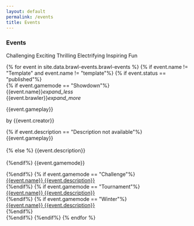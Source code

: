 ```yaml
---
layout: default
permalink: /events
title: Events
---
```

<div class="row">
    <div class="col s12 bg-dark-gray-upper center-align">
        <h3 class="logo-text">Events</h3>
    </div>
</div>
<div class="container">
    <div class="row center-align" id="page_filler">
        <div class="col s12">
            <p class="flow-text">
                Challenging Exciting Thrilling Electrifying Inspiring Fun<br>
            </p>
        </div>
    </div>
<!--     <div class="row">
        <form id="search_form" class="col s12">
            <div class="input-field col s12">
              <i class="material-icons prefix">search</i>
              <input id="search_event" type="text" class="validate">
              <label for="search_event">Filter by Brawler or Event</label>
            </div>
        </form>
    </div>
    <div class="row" id="page_search_none" hidden>
        <div class="col s12">
            <p class="flow-text">
                We found nothing related to your search.<br>
                Please check the spelling and try again.<br>
            </p>
        </div>
    </div> -->
    <div class="row">
    {% for event in site.data.brawl-events.brawl-events %}
        {% if event.name != "Template" and event.name != "template"%}
        {% if event.status == "published"%}
        <div class="col s12 m8 offset-m2 l6" id="col-{{forloop.index}}">
            <div class="card-search" hidden>
                <div class="card-id">col-{{forloop.index}}</div>
                <div class="event-name">{{event.name}}</div>
                <div class="event-brawler">{{event.brawler}}</div>
            </div>
            {% if event.gamemode == "Showdown"%}
            <div class="card">
                <div class="card-content">
                    <span class="card-title activator grey-text text-darken-4">{{event.name}}<i class="material-icons right">expand_less</i></span>
                </div>
                <div class="card-reveal">
                    <span class="card-title grey-text text-darken-4">{{event.brawler}}<i class="material-icons right">expand_more</i></span>
                    <p>
                        {{event.gameplay}}
                    </p>
                    <span class="badge">by {{event.creator}}</span>
                    <br>
                </div>
                <div class="card-content waves-effect waves-block waves-light no-space-top">
                  <p class="activator">
                    {% if event.description == "Description not available"%}
                    {{event.gameplay}}<br><br>
                    {% else %}
                    {{event.description}}<br><br>
                    {%endif%}
                    <span class="badge">{{event.gamemode}}</span>
                    <br>
                  </p>
                </div>
            </div>
            {%endif%}
            {% if event.gamemode == "Challenge"%}
            <div class="card yellow-card">
                <a class="activator" href="{{site.url}}/{{event.link}}">
                <div class="card-content">
                    <span class="card-title logo-text">{{event.name}}</span>
                    <h7 class="logo-sub-text">{{event.description}}</h7>
                </div>
                </a>
            </div>
            {%endif%}
            {% if event.gamemode == "Tournament"%}
            <div class="card dgl-card">
                <a class="activator" href="{{site.url}}/{{event.link}}">
                <div class="card-content">
                    <span class="card-title logo-text">{{event.name}}</span>
                    <h7 class="logo-sub-text">{{event.description}}</h7>
                </div>
                </a>
            </div>
            {%endif%}
            {% if event.gamemode == "Winter"%}
            <div class="card wb-card">
                <a class="activator" href="{{site.url}}/{{event.link}}">
                <div class="card-content">
                    <span class="card-title wb-header-dark-text">{{event.name}}</span>
                    <h7 class="wb-text-2">{{event.description}}</h7>
                </div>
                </a>
            </div>
            {%endif%}
        </div>
        {%endif%}
        {%endif%}
    {% endfor %}
    </div>
    <br><br>
</div>

<script type="text/javascript" src="/assets/js/similarity-search.js"></script>

<script>
    document.addEventListener('DOMContentLoaded', function() {
    var elems = document.querySelectorAll('.scrollspy');
    var options = {};
    var instances = M.ScrollSpy.init(elems, options);
    });

    var card_ids = $(".card-id").map(function() {return this.innerHTML;}).get();
    var event_names = $(".event-name").map(function() {return this.innerHTML;}).get();
    var event_brawler = $(".event-brawler").map(function() {return this.innerHTML;}).get();

    $( "#search_form" ).submit(function( event ) {
        var similarity_threshold = FORGIVING;
        var str = $("#search_event").val()
        event.preventDefault();

        $("#page_filler").hide();

        var names_similarity = [];
        var brawlers_similarity = [];

        if(str != ""){
            for ( var i = 0, l = card_ids.length; i < l; i++ ) {
                $("#" + card_ids[i]).hide();
                var name_similarity = similarity(str, event_names[i]) + keyword_reward(str, event_names[i]);
                var brawler_similarity = similarity(str, event_brawler[i]) + keyword_reward(str, event_brawler[i]);

                names_similarity.push(name_similarity);
                brawlers_similarity.push(brawler_similarity);
            }
        }

        if(str == ""){
            for ( var i = 0, l = card_ids.length; i < l; i++ ) {
                $("#" + card_ids[i]).hide();
                var name_similarity = FORGIVING + 1;
                var brawler_similarity = FORGIVING + 1;

                names_similarity.push(name_similarity);
                brawlers_similarity.push(brawler_similarity);
            }
        }

        var cards_shown = 0;

        for ( var i = 0, l = card_ids.length; i < l; i++) {
            if(parseFloat(similarity_threshold) < parseFloat(names_similarity[i]) || parseFloat(similarity_threshold) < parseFloat(brawlers_similarity[i]))
            {
                $("#" + card_ids[i]).show();
                cards_shown++;
            }
        }

        if(cards_shown < 1)
        {
            $("#page_search_none").show();
        }
        else
        {
            $("#page_search_none").hide();
        }

        $("#search_event").val('');
        $("#search_event").blur();
    });
</script>
